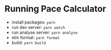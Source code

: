 # Running Pace Calculator

- install packages: `yarn`
- run dev server: `yarn watch`
- run analyse server: `yarn analyse`
- elm format: `yarn format`
- build: `yarn build`
